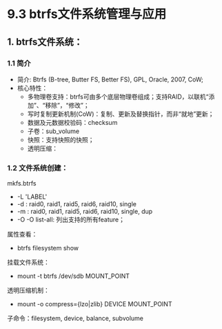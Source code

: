 # 9.3 btrfs文件系统管理与应用

## 1. btrfs文件系统：
### 1.1 简介
- 简介: Btrfs (B-tree, Butter FS, Better FS), GPL, Oracle, 2007, CoW;
- 核心特性：
    - 多物理卷支持：btrfs可由多个底层物理卷组成；支持RAID，以联机“添加”、“移除”，“修改”；
    - 写时复制更新机制(CoW)：复制、更新及替换指针，而非“就地”更新；
    - 数据及元数据校验码：checksum
    - 子卷：sub_volume
    - 快照：支持快照的快照；
    - 透明压缩：

### 1.2 文件系统创建：
mkfs.btrfs
- -L 'LABEL'
- -d <type>: raid0, raid1, raid5, raid6, raid10, single
- -m <profile>: raid0, raid1, raid5, raid6, raid10, single, dup
- -O <feature>
    -O list-all: 列出支持的所有feature；

属性查看：
- btrfs filesystem show

挂载文件系统：
- mount -t btrfs /dev/sdb MOUNT_POINT

透明压缩机制：
- mount -o compress={lzo|zlib} DEVICE MOUNT_POINT

子命令：filesystem, device, balance, subvolume
